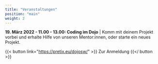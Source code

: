 ```yaml
---
title: "Veranstaltungen"
position: "main"
weight: 2
---
```


**19. März 2022 - 11.00 - 13.00: Coding im Dojo** | Komm mit deinem Projekt vorbei und erhalte Hilfe von unseren Mentor:innen, oder starte ein neues Projekt.

{{< button link="https://pretix.eu/dojosw/" >}}
Zur Anmeldung
{{</ button >}}
